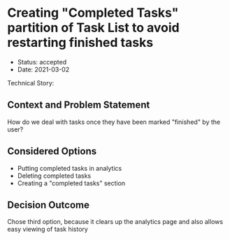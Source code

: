 # Creating "Completed Tasks" partition of Task List to avoid restarting finished tasks

- Status: accepted
- Date: 2021-03-02

Technical Story:

## Context and Problem Statement

How do we deal with tasks once they have been marked "finished" by the user?

## Considered Options

- Putting completed tasks in analytics
- Deleting completed tasks
- Creating a "completed tasks" section

## Decision Outcome

Chose third option, because it clears up the analytics page and also allows easy viewing of task history
